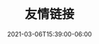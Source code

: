 ---
title: "友情链接"
date: 2021-03-06T15:39:00-06:00
lastmod: 2025-04-23
lastmod: 2025-04-24
layout: "links"
---